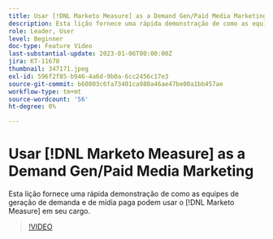 ```yaml
---
title: Usar [!DNL Marketo Measure] as a Demand Gen/Paid Media Marketing
description: Esta lição fornece uma rápida demonstração de como as equipes de geração de demanda e de mídia paga podem usar o [!DNL Marketo Measure] em seu cargo.
role: Leader, User
level: Beginner
doc-type: Feature Video
last-substantial-update: 2023-01-06T00:00:00Z
jira: KT-11670
thumbnail: 347171.jpeg
exl-id: 596f2f85-b946-4a6d-9b0a-6cc2456c17e3
source-git-commit: b60003c6fa73401ca980a46ae47be00a1bb457ae
workflow-type: tm+mt
source-wordcount: '56'
ht-degree: 0%

---
```


# Usar [!DNL Marketo Measure] as a Demand Gen/Paid Media Marketing

Esta lição fornece uma rápida demonstração de como as equipes de geração de demanda e de mídia paga podem usar o [!DNL Marketo Measure] em seu cargo.

>[!VIDEO](https://video.tv.adobe.com/v/347171/?quality=12&learn=on)

